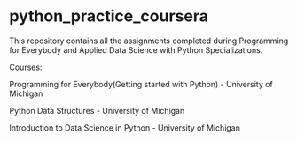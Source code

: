 # python_practice_coursera
This repository contains all the assignments completed during Programming for Everybody and Applied Data Science with Python Specializations.


Courses:


Programming for Everybody(Getting started with Python) - University of Michigan

Python Data Structures - University of Michigan

Introduction to Data Science in Python - University of Michigan
